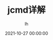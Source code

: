 ---
title: jcmd详解
date: 2021-10-27 00:00:00
author: lh
summary: ""
categories: linux
tags: 
    - jcmd详解
---